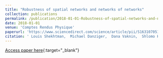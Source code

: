 ```yaml
---
title: "Robustness of spatial networks and networks of networks"
collection: publications
permalink: /publication/2018-01-01-Robustness-of-spatial-networks-and-networks-of-networks
date: 2018-01-01
venue: 'Comptes Rendus Physique'
paperurl: 'https://www.sciencedirect.com/science/article/pii/S1631070518300628'
citation: ' Louis Shekhtman,  Michael Danziger,  Dana Vaknin,  Shlomo Havlin, &quot;Robustness of spatial networks and networks of networks.&quot; Comptes Rendus Physique, 2018.'
---
```

[Access paper here](https://www.sciencedirect.com/science/article/pii/S1631070518300628){:target="_blank"}
